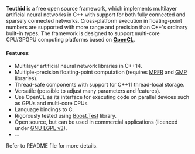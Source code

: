 **Teuthid** is a free open source framework, which implements multilayer artificial neural networks in C++ with support for both fully connected and sparsely connected networks. Cross-platform execution in floating-point numbers are supported with more range and precision than C++'s ordinary built-in types. The framework is designed to support multi-core CPU/GPGPU computing platforms based on **[OpenCL](https://www.khronos.org/opencl/)**.

#### Features: ####
* Multilayer artificial neural network libraries in C++14.
* Multiple-precision floating-point computation (requires [MPFR](http://www.mpfr.org/) and [GMP](https://gmplib.org/) libraries).
* Thread-safe components with support for C++11 thread-local storage.
* Versatile (possible to adjust many parameters and features).
* Use OpenCL as its interface for executing code on parallel devices such as GPUs and multi-core CPUs.
* Language bindings to C.
* Rigorously tested using [Boost.Test](http://www.boost.org/doc/libs/release/libs/test/) library.  
* Open source, but can be used in commercial applications (licenced under [GNU LGPL v3](https://www.gnu.org/licenses/lgpl-3.0.en.html)).
* ...

Refer to README file for more details.
